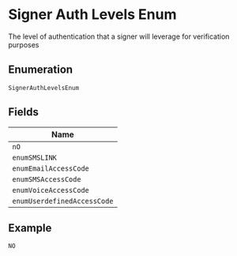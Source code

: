 
# Signer Auth Levels Enum

The level of authentication that a signer will leverage for verification purposes

## Enumeration

`SignerAuthLevelsEnum`

## Fields

| Name |
|  --- |
| `nO` |
| `enumSMSLINK` |
| `enumEmailAccessCode` |
| `enumSMSAccessCode` |
| `enumVoiceAccessCode` |
| `enumUserdefinedAccessCode` |

## Example

```
NO
```

